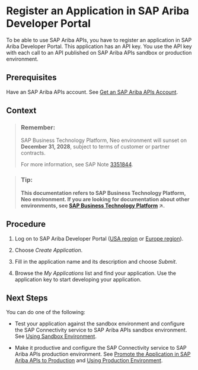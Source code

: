 <!-- loio4616b207275d461aad7738ac0cc6b7a0 -->

# Register an Application in SAP Ariba Developer Portal

To be able to use SAP Ariba APIs, you have to register an application in SAP Ariba Developer Portal. This application has an API key. You use the API key with each call to an API published on SAP Ariba APIs sandbox or production environment.



<a name="loio4616b207275d461aad7738ac0cc6b7a0__prereq_dmk_4by_d1b"/>

## Prerequisites

Have an SAP Ariba APIs account. See [Get an SAP Ariba APIs Account](get-an-sap-ariba-apis-account-f7dbeb2.md).



## Context

> ### Remember:  
> SAP Business Technology Platform, Neo environment will sunset on **December 31, 2028**, subject to terms of customer or partner contracts.
> 
> For more information, see SAP Note [3351844](https://launchpad.support.sap.com/#/notes/3351844).

> ### Tip:  
> **This documentation refers to SAP Business Technology Platform, Neo environment. If you are looking for documentation about other environments, see [SAP Business Technology Platform](https://help.sap.com/viewer/65de2977205c403bbc107264b8eccf4b/Cloud/en-US/6a2c1ab5a31b4ed9a2ce17a5329e1dd8.html "SAP Business Technology Platform (SAP BTP) is an integrated offering comprised of four technology portfolios: database and data management, application development and integration, analytics, and intelligent technologies. The platform offers users the ability to turn data into business value, compose end-to-end business processes, and build and extend SAP applications quickly.") :arrow_upper_right:.**



## Procedure

1.  Log on to SAP Ariba Developer Portal \([USA region](https://developer.ariba.com/api/) or [Europe region](https://eu.developer.ariba.com/api/)\).

2.  Choose *Create Application*.

3.  Fill in the application name and its description and choose *Submit*.

4.  Browse the *My Applications* list and find your application. Use the application key to start developing your application.




<a name="loio4616b207275d461aad7738ac0cc6b7a0__postreq_pv5_yby_d1b"/>

## Next Steps

You can do one of the following:

-   Test your application against the sandbox environment and configure the SAP Connectivity service to SAP Ariba APIs sandbox environment. See [Using Sandbox Environment](using-sandbox-environment-81ddfa5.md).

-   Make it productive and configure the SAP Connectivity service to SAP Ariba APIs production environment. See [Promote the Application in SAP Ariba APIs to Production](promote-the-application-in-sap-ariba-apis-to-production-092c0ff.md) and [Using Production Environment](using-production-environment-039cce8.md).


